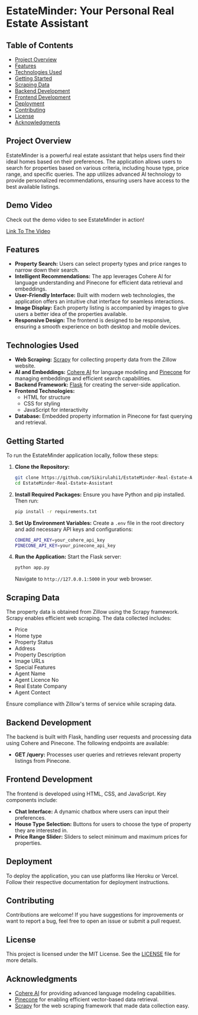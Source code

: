 
# EstateMinder: Your Personal Real Estate Assistant

## Table of Contents

- [Project Overview](#project-overview)
- [Features](#features)
- [Technologies Used](#technologies-used)
- [Getting Started](#getting-started)
- [Scraping Data](#scraping-data)
- [Backend Development](#backend-development)
- [Frontend Development](#frontend-development)
- [Deployment](#deployment)
- [Contributing](#contributing)
- [License](#license)
- [Acknowledgments](#acknowledgments)

## Project Overview

EstateMinder is a powerful real estate assistant that helps users find their ideal homes based on their preferences. The application allows users to search for properties based on various criteria, including house type, price range, and specific queries. The app utilizes advanced AI technology to provide personalized recommendations, ensuring users have access to the best available listings.

## Demo Video

Check out the demo video to see EstateMinder in action!

[Link To The Video](https://youtu.be/tc8nUYXSTD8?si=NgHYATpnacB2YFnM) 

## Features

- **Property Search:** Users can select property types and price ranges to narrow down their search.
- **Intelligent Recommendations:** The app leverages Cohere AI for language understanding and Pinecone for efficient data retrieval and embeddings.
- **User-Friendly Interface:** Built with modern web technologies, the application offers an intuitive chat interface for seamless interactions.
- **Image Display:** Each property listing is accompanied by images to give users a better idea of the properties available.
- **Responsive Design:** The frontend is designed to be responsive, ensuring a smooth experience on both desktop and mobile devices.

## Technologies Used

- **Web Scraping:** [Scrapy](https://scrapy.org/) for collecting property data from the Zillow website.
- **AI and Embeddings:** [Cohere AI](https://cohere.ai/) for language modeling and [Pinecone](https://www.pinecone.io/) for managing embeddings and efficient search capabilities.
- **Backend Framework:** [Flask](https://flask.palletsprojects.com/) for creating the server-side application.
- **Frontend Technologies:** 
  - HTML for structure
  - CSS for styling
  - JavaScript for interactivity
- **Database:** Embedded property information in Pinecone for fast querying and retrieval.

## Getting Started

To run the EstateMinder application locally, follow these steps:

1. **Clone the Repository:**
   ```bash
   git clone https://github.com/Sikirulahi1/EstateMinder-Real-Estate-Assistant.git
   cd EstateMinder-Real-Estate-Assistant
   ```

2. **Install Required Packages:**
   Ensure you have Python and pip installed. Then run:
   ```bash
   pip install -r requirements.txt
   ```

3. **Set Up Environment Variables:**
   Create a `.env` file in the root directory and add necessary API keys and configurations:
   ```bash
   COHERE_API_KEY=your_cohere_api_key
   PINECONE_API_KEY=your_pinecone_api_key
   ```

4. **Run the Application:**
   Start the Flask server:
   ```bash
   python app.py
   ```
   Navigate to `http://127.0.0.1:5000` in your web browser.

## Scraping Data

The property data is obtained from Zillow using the Scrapy framework. Scrapy enables efficient web scraping. The data collected includes:

- Price
- Home type
- Property Status
- Address
- Property Description
- Image URLs
- Special Features
- Agent Name
- Agent Licence No
- Real Estate Company
- Agent Contect

Ensure compliance with Zillow's terms of service while scraping data.

## Backend Development

The backend is built with Flask, handling user requests and processing data using Cohere and Pinecone. The following endpoints are available:

- **GET /query:** Processes user queries and retrieves relevant property listings from Pinecone.

## Frontend Development

The frontend is developed using HTML, CSS, and JavaScript. Key components include:

- **Chat Interface:** A dynamic chatbox where users can input their preferences.
- **House Type Selection:** Buttons for users to choose the type of property they are interested in.
- **Price Range Slider:** Sliders to select minimum and maximum prices for properties.

## Deployment

To deploy the application, you can use platforms like Heroku or Vercel. Follow their respective documentation for deployment instructions.

## Contributing

Contributions are welcome! If you have suggestions for improvements or want to report a bug, feel free to open an issue or submit a pull request.

## License

This project is licensed under the MIT License. See the [LICENSE](LICENSE) file for more details.

## Acknowledgments

- [Cohere AI](https://cohere.ai/) for providing advanced language modeling capabilities.
- [Pinecone](https://www.pinecone.io/) for enabling efficient vector-based data retrieval.
- [Scrapy](https://scrapy.org/) for the web scraping framework that made data collection easy.
